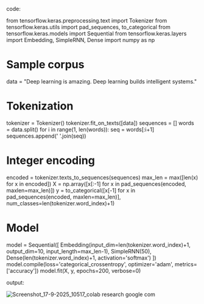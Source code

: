 code:

from tensorflow.keras.preprocessing.text import Tokenizer
from tensorflow.keras.utils import pad_sequences, to_categorical
from tensorflow.keras.models import Sequential
from tensorflow.keras.layers import Embedding, SimpleRNN, Dense
import numpy as np
# Sample corpus
data = "Deep learning is amazing. Deep learning builds intelligent systems."
# Tokenization
tokenizer = Tokenizer()
tokenizer.fit_on_texts([data])
sequences = []
words = data.split()
for i in range(1, len(words)):
    seq = words[:i+1]
    sequences.append(' '.join(seq))
# Integer encoding
encoded = tokenizer.texts_to_sequences(sequences)
max_len = max([len(x) for x in encoded])
X = np.array([x[:-1] for x in pad_sequences(encoded, maxlen=max_len)])
y = to_categorical([x[-1] for x in pad_sequences(encoded, maxlen=max_len)],
num_classes=len(tokenizer.word_index)+1)
# Model
model = Sequential([
Embedding(input_dim=len(tokenizer.word_index)+1, output_dim=10,
input_length=max_len-1),
SimpleRNN(50),
Dense(len(tokenizer.word_index)+1, activation='softmax')
])
model.compile(loss='categorical_crossentropy', optimizer='adam',
metrics=['accuracy'])
model.fit(X, y, epochs=200, verbose=0) 

output:

![Screenshot_17-9-2025_10517_colab research google com](https://github.com/user-attachments/assets/59570e24-a9a4-45cb-a967-3172ca19aaef)
